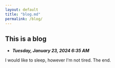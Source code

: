 ```yaml
---
layout: default
title: "blog.md"
permalink: /blog/
---
```


## This is a blog
- ***Tuesday, January 23, 2024 6:35 AM***

I would like to sleep, however I'm not tired. The end.

